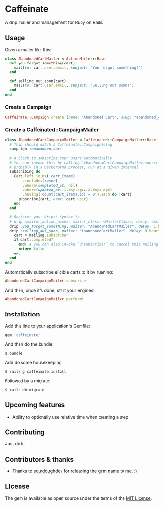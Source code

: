 # Caffeinate

A drip mailer and management for Ruby on Rails.

## Usage

Given a mailer like this:

```ruby 
class AbandonedCartMailer < ActionMailer::Base 
  def you_forgot_something(cart)
    mail(to: cart.user.email, subject: "You forgot something!")
  end

  def selling_out_soon(cart)
    mail(to: cart.user.email, subject: "Selling out soon!")
  end 
end 
```

### Create a Campaign

```ruby 
Caffeinate::Campaign.create!(name: "Abandoned Cart", slug: "abandoned_cart") 
```

### Create a Caffeinated::CampaignMailer

```ruby 
class AbandonedCartCampaignMailer < Caffeinated::CampaignMailer::Base
  # This should match a Caffeinate::Campaign#slug
  campaign :abandoned_cart 
  
  # A block to subscribe your users automatically 
  # You can invoke this by calling `AbandonedCartCampaignMailer.subscribe!`,
  # probably in a background process, run at a given interval 
  subscribing do 
    Cart.left_joins(:cart_items)
        .includes(:user)
        .where(completed_at: nil)
        .where(updated_at: 1.day.ago..2.days.ago)
        .having('count(cart_items.id) = 0').each do |cart|
      subscribe(cart, user: cart.user)
    end 
  end 
  
  # Register your drips! Syntax is
  # drip <mailer_action_name>, mailer_class: <MailerClass>, delay: <ActiveSupport::Interval>
  drip :you_forgot_something, mailer: "AbandonedCartMailer", delay: 1.hour 
  drip :selling_out_soon, mailer: "AbandonedCartMailer", delay: 8.hours do 
    cart = mailing.subscriber
    if cart.completed?
      end! # you can also invoke `unsubscribe!` to cancel this mailing and all future mailings
      return false
    end 
  end 
end 
```

Automatically subscribe eligible carts to it by running:

```ruby 
AbandonedCartCampaignMailer.subscribe!
```

And then, once it's done, start your engines!

```ruby 
AbandonedCartCampaignMailer.perform!
```

## Installation

Add this line to your application's Gemfile:

```ruby
gem 'caffeinate'
```

And then do the bundle:

```bash
$ bundle
```

Add do some housekeeping:

```bash
$ rails g caffeinate:install 
```

Followed by a migrate:

```bash
$ rails db:migrate
```

## Upcoming features

* Ability to optionally use relative time when creating a step 

## Contributing

Just do it.

## Contributors & thanks

* Thanks to [sourdoughdev](https://github.com/sourdoughdev/caffeinate) for releasing the gem name to me. :) 
 
## License

The gem is available as open source under the terms of the [MIT License](https://opensource.org/licenses/MIT).
